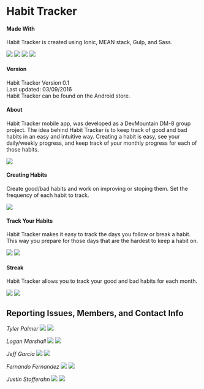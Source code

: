 # Habit Tracker

#### Made With
Habit Tracker is created using Ionic, MEAN stack, Gulp, and Sass.</br>

<img src="http://i.imgur.com/ZYzdXkC.png"/>
<img src="http://i.imgur.com/LtmjiLC.png"/>
<img src="http://i.imgur.com/w6bDhAX.png"/>
<img src="http://i.imgur.com/tGUCAyq.png"/>



#### Version

Habit Tracker Version 0.1</br>
Last updated: 03/09/2016</br>
Habit Tracker can be found on the Android store.</br>



#### About
Habit Tracker mobile app, was developed as a DevMountain DM-8 group project.  The idea behind Habit Tracker is to keep track of good and bad habits in an easy and intuitive way.  Creating a habit is easy, see your daily/weekly progress, and keep track of your monthly progress for each of those habits.


![][login]

#### Creating Habits
Create good/bad habits and work on improving or stoping them.  Set the frequency of each habit to track.

![][create]

#### Track Your Habits
Habit Tracker makes it easy to track the days you follow or break a habit.  This way you prepare for those days that are the hardest to keep a habit on.

![][track]
![][track2]

#### Streak
Habit Tracker allows you to track your good and bad habits for each month.

![][streak1]
![][streak2]

## Reporting Issues, Members, and Contact Info


*Tyler Palmer*
<a href="mailto:mr.tylerpalmer@gmail.com"><img src="http://i.imgur.com/DXFFpko.png"/></a>
<a href="https://github.com/therealtp"><img src="http://i.imgur.com/m5qX9r5.png"/></a></br>

*Logan Marshall*
<a href="mailto:"><img src="http://i.imgur.com/DXFFpko.png"/></a>
<a href="url"><img src="http://i.imgur.com/m5qX9r5.png"/></a></br>

*Jeff Garcia*
<a href="mailto:jeffrgarcia24@gmail.com"><img src="http://i.imgur.com/DXFFpko.png"/></a>
<a href="https://github.com/Jefftronn"><img src="http://i.imgur.com/m5qX9r5.png"/></a></br>

*Fernando Fernandez*
<a href="mailto:ffmp777@yahoo.com"><img src="http://i.imgur.com/DXFFpko.png"/></a>
<a href="https://github.com/fer77"><img src="http://i.imgur.com/m5qX9r5.png"/></a></br>

*Justin Stofferahn*
<a href="mailto:Stofferahnjustin@gmail.com"><img src="http://i.imgur.com/DXFFpko.png"/></a>
<a href="https://github.com/Jstofferahn"><img src="http://i.imgur.com/m5qX9r5.png"/></a></br>



[login]: ionic/www/img/Screen-Shot1.jpg
[create]: ionic/www/img/Screen-Shot2.jpg
[track]: ionic/www/img/Screen-Shot3.jpg
[track1]: ionic/www/img/Screen-Shot6.jpg
[track2]: ionic/www/img/Screen-Shot7.jpg
[streak1]: ionic/www/img/Screen-Shot4.jpg
[streak2]: ionic/www/img/Screen-Shot5.jpg

